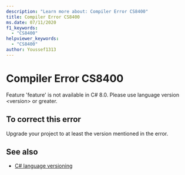 ```yaml
---
description: "Learn more about: Compiler Error CS8400"
title: Compiler Error CS8400
ms.date: 07/11/2020
f1_keywords:
  - "CS8400"
helpviewer_keywords:
  - "CS8400"
author: Youssef1313
---
```

# Compiler Error CS8400

Feature 'feature' is not available in C# 8.0. Please use language version \<version> or greater.

## To correct this error

Upgrade your project to at least the version mentioned in the error.

## See also

- [C# language versioning](../configure-language-version.md)
